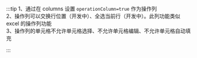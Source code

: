 :::tip
1、通过在 columns 设置 `operationColumn=true` 作为操作列 <br>
2、操作列可以交换行位置（开发中）、全选当前行（开发中）。此列功能类似 excel 的操作列功能<br>
3、操作列的单元格不允许单元格选择、不允许单元格编辑、不允许单元格自动填充

:::
